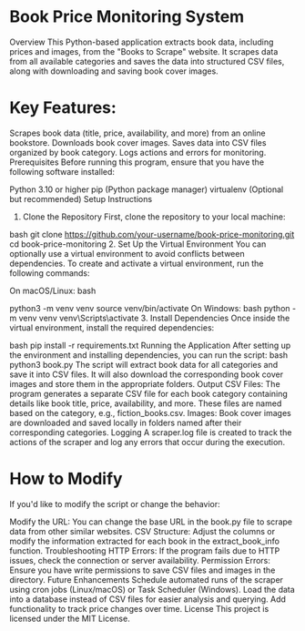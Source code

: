 # Book Price Monitoring System
Overview
This Python-based application extracts book data, including prices and images, from the "Books to Scrape" website. It scrapes data from all available categories and saves the data into structured CSV files, along with downloading and saving book cover images.

# Key Features:
Scrapes book data (title, price, availability, and more) from an online bookstore.
Downloads book cover images.
Saves data into CSV files organized by book category.
Logs actions and errors for monitoring.
Prerequisites
Before running this program, ensure that you have the following software installed:

Python 3.10 or higher
pip (Python package manager)
virtualenv (Optional but recommended)
Setup Instructions
1. Clone the Repository
First, clone the repository to your local machine:

bash
git clone https://github.com/your-username/book-price-monitoring.git
cd book-price-monitoring
2. Set Up the Virtual Environment
You can optionally use a virtual environment to avoid conflicts between dependencies. To create and activate a virtual environment, run the following commands:

On macOS/Linux:
bash

python3 -m venv venv
source venv/bin/activate
On Windows:
bash
python -m venv venv
venv\Scripts\activate
3. Install Dependencies
Once inside the virtual environment, install the required dependencies:

bash
pip install -r requirements.txt
Running the Application
After setting up the environment and installing dependencies, you can run the script:
bash
python3 book.py
The script will extract book data for all categories and save it into CSV files. It will also download the corresponding book cover images and store them in the appropriate folders.
Output
CSV Files: The program generates a separate CSV file for each book category containing details like book title, price, availability, and more. These files are named based on the category, e.g., fiction_books.csv.
Images: Book cover images are downloaded and saved locally in folders named after their corresponding categories.
Logging
A scraper.log file is created to track the actions of the scraper and log any errors that occur during the execution.

# How to Modify
If you'd like to modify the script or change the behavior:

Modify the URL: You can change the base URL in the book.py file to scrape data from other similar websites.
CSV Structure: Adjust the columns or modify the information extracted for each book in the extract_book_info function.
Troubleshooting
HTTP Errors: If the program fails due to HTTP issues, check the connection or server availability.
Permission Errors: Ensure you have write permissions to save CSV files and images in the directory.
Future Enhancements
Schedule automated runs of the scraper using cron jobs (Linux/macOS) or Task Scheduler (Windows).
Load the data into a database instead of CSV files for easier analysis and querying.
Add functionality to track price changes over time.
License
This project is licensed under the MIT License.